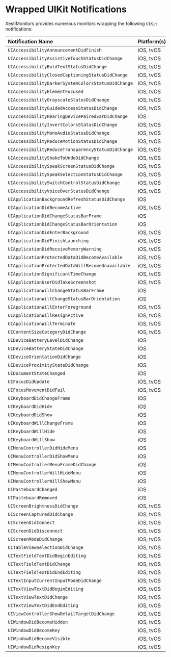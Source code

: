 # Wrapped UIKit Notifications

XestiMonitors provides numerous monitors wrapping the following `UIKit`
notifications:

Notification Name                                  | Platform(s) | Monitor
:------------------------------------------------- |:----------- |:-------
`UIAccessibilityAnnouncementDidFinish`             | iOS, tvOS   | [AccessibilityAnnouncementMonitor][accessibility_announcement_monitor]
`UIAccessibilityAssistiveTouchStatusDidChange`     | iOS, tvOS   | [AccessibilityStatusMonitor][accessibility_status_monitor]
`UIAccessibilityBoldTextStatusDidChange`           | iOS, tvOS   | [AccessibilityStatusMonitor][accessibility_status_monitor]
`UIAccessibilityClosedCaptioningStatusDidChange`   | iOS, tvOS   | [AccessibilityStatusMonitor][accessibility_status_monitor]
`UIAccessibilityDarkerSystemColorsStatusDidChange` | iOS, tvOS   | [AccessibilityStatusMonitor][accessibility_status_monitor]
`UIAccessibilityElementFocused`                    | iOS, tvOS   | [AccessibilityElementMonitor][accessibility_element_monitor]
`UIAccessibilityGrayscaleStatusDidChange`          | iOS, tvOS   | [AccessibilityStatusMonitor][accessibility_status_monitor]
`UIAccessibilityGuidedAccessStatusDidChange`       | iOS, tvOS   | [AccessibilityStatusMonitor][accessibility_status_monitor]
`UIAccessibilityHearingDevicePairedEarDidChange`   | iOS         | [AccessibilityStatusMonitor][accessibility_status_monitor]
`UIAccessibilityInvertColorsStatusDidChange`       | iOS, tvOS   | [AccessibilityStatusMonitor][accessibility_status_monitor]
`UIAccessibilityMonoAudioStatusDidChange`          | iOS, tvOS   | [AccessibilityStatusMonitor][accessibility_status_monitor]
`UIAccessibilityReduceMotionStatusDidChange`       | iOS, tvOS   | [AccessibilityStatusMonitor][accessibility_status_monitor]
`UIAccessibilityReduceTransparencyStatusDidChange` | iOS, tvOS   | [AccessibilityStatusMonitor][accessibility_status_monitor]
`UIAccessibilityShakeToUndoDidChange`              | iOS, tvOS   | [AccessibilityStatusMonitor][accessibility_status_monitor]
`UIAccessibilitySpeakScreenStatusDidChange`        | iOS, tvOS   | [AccessibilityStatusMonitor][accessibility_status_monitor]
`UIAccessibilitySpeakSelectionStatusDidChange`     | iOS, tvOS   | [AccessibilityStatusMonitor][accessibility_status_monitor]
`UIAccessibilitySwitchControlStatusDidChange`      | iOS, tvOS   | [AccessibilityStatusMonitor][accessibility_status_monitor]
`UIAccessibilityVoiceOverStatusDidChange`          | iOS, tvOS   | [AccessibilityStatusMonitor][accessibility_status_monitor]
`UIApplicationBackgroundRefreshStatusDidChange`    | iOS         | [BackgroundRefreshMonitor][background_refresh_monitor]
`UIApplicationDidBecomeActive`                     | iOS, tvOS   | [ApplicationStateMonitor][application_state_monitor]
`UIApplicationDidChangeStatusBarFrame`             | iOS         | [StatusBarMonitor][status_bar_monitor]
`UIApplicationDidChangeStatusBarOrientation`       | iOS         | [StatusBarMonitor][status_bar_monitor]
`UIApplicationDidEnterBackground`                  | iOS, tvOS   | [ApplicationStateMonitor][application_state_monitor]
`UIApplicationDidFinishLaunching`                  | iOS, tvOS   | [ApplicationStateMonitor][application_state_monitor]
`UIApplicationDidReceiveMemoryWarning`             | iOS, tvOS   | [MemoryMonitor][memory_monitor]
`UIApplicationProtectedDataDidBecomeAvailable`     | iOS, tvOS   | [ProtectedDataMonitor][protected_data_monitor]
`UIApplicationProtectedDataWillBecomeUnavailable`  | iOS, tvOS   | [ProtectedDataMonitor][protected_data_monitor]
`UIApplicationSignificantTimeChange`               | iOS, tvOS   | [TimeMonitor][time_monitor]
`UIApplicationUserDidTakeScreenshot`               | iOS, tvOS   | [ScreenshotMonitor][screenshot_monitor]
`UIApplicationWillChangeStatusBarFrame`            | iOS         | [StatusBarMonitor][status_bar_monitor]
`UIApplicationWillChangeStatusBarOrientation`      | iOS         | [StatusBarMonitor][status_bar_monitor]
`UIApplicationWillEnterForeground`                 | iOS, tvOS   | [ApplicationStateMonitor][application_state_monitor]
`UIApplicationWillResignActive`                    | iOS, tvOS   | [ApplicationStateMonitor][application_state_monitor]
`UIApplicationWillTerminate`                       | iOS, tvOS   | [ApplicationStateMonitor][application_state_monitor]
`UIContentSizeCategoryDidChange`                   | iOS, tvOS   | _Not yet implemented_
`UIDeviceBatteryLevelDidChange`                    | iOS         | [BatteryMonitor][battery_monitor]
`UIDeviceBatteryStateDidChange`                    | iOS         | [BatteryMonitor][battery_monitor]
`UIDeviceOrientationDidChange`                     | iOS         | [OrientationMonitor][orientation_monitor]
`UIDeviceProximityStateDidChange`                  | iOS         | [ProximityMonitor][proximity_monitor]
`UIDocumentStateChanged`                           | iOS         | [DocumentStateMonitor][document_state_monitor]
`UIFocusDidUpdate`                                 | iOS, tvOS   | [FocusMonitor][focus_monitor]
`UIFocusMovementDidFail`                           | iOS, tvOS   | [FocusMonitor][focus_monitor]
`UIKeyboardDidChangeFrame`                         | iOS         | [KeyboardMonitor][keyboard_monitor]
`UIKeyboardDidHide`                                | iOS         | [KeyboardMonitor][keyboard_monitor]
`UIKeyboardDidShow`                                | iOS         | [KeyboardMonitor][keyboard_monitor]
`UIKeyboardWillChangeFrame`                        | iOS         | [KeyboardMonitor][keyboard_monitor]
`UIKeyboardWillHide`                               | iOS         | [KeyboardMonitor][keyboard_monitor]
`UIKeyboardWillShow`                               | iOS         | [KeyboardMonitor][keyboard_monitor]
`UIMenuControllerDidHideMenu`                      | iOS         | [MenuControllerMonitor][menu_controller_monitor]
`UIMenuControllerDidShowMenu`                      | iOS         | [MenuControllerMonitor][menu_controller_monitor]
`UIMenuControllerMenuFrameDidChange`               | iOS         | [MenuControllerMonitor][menu_controller_monitor]
`UIMenuControllerWillHideMenu`                     | iOS         | [MenuControllerMonitor][menu_controller_monitor]
`UIMenuControllerWillShowMenu`                     | iOS         | [MenuControllerMonitor][menu_controller_monitor]
`UIPasteboardChanged`                              | iOS         | [PasteboardMonitor][pasteboard_monitor]
`UIPasteboardRemoved`                              | iOS         | [PasteboardMonitor][pasteboard_monitor]
`UIScreenBrightnessDidChange`                      | iOS, tvOS   | [ScreenBrightnessMonitor][screen_brightness_monitor]
`UIScreenCapturedDidChange`                        | iOS, tvOS   | [ScreenCapturedMonitor][screen_captured_monitor]
`UIScreenDidConnect`                               | iOS, tvOS   | [ScreenConnectionMonitor][screen_connection_monitor]
`UIScreenDidDisconnect`                            | iOS, tvOS   | [ScreenConnectionMonitor][screen_connection_monitor]
`UIScreenModeDidChange`                            | iOS, tvOS   | [ScreenModeMonitor][screen_mode_monitor]
`UITableViewSelectionDidChange`                    | iOS, tvOS   | _Not yet implemented_
`UITextFieldTextDidBeginEditing`                   | iOS, tvOS   | [TextFieldTextMonitor][text_field_text_monitor]
`UITextFieldTextDidChange`                         | iOS, tvOS   | [TextFieldTextMonitor][text_field_text_monitor]
`UITextFieldTextDidEndEditing`                     | iOS, tvOS   | [TextFieldTextMonitor][text_field_text_monitor]
`UITextInputCurrentInputModeDidChange`             | iOS, tvOS   | [TextInputModeMonitor][text_input_mode_monitor]
`UITextViewTextDidBeginEditing`                    | iOS, tvOS   | [TextViewTextMonitor][text_view_text_monitor]
`UITextViewTextDidChange`                          | iOS, tvOS   | [TextViewTextMonitor][text_view_text_monitor]
`UITextViewTextDidEndEditing`                      | iOS, tvOS   | [TextViewTextMonitor][text_view_text_monitor]
`UIViewControllerShowDetailTargetDidChange`        | iOS, tvOS   | [ViewControllerShowDetailTargetMonitor][view_controller_show_detail_target_monitor]
`UIWindowDidBecomeHidden`                          | iOS, tvOS   | [WindowMonitor][window_monitor]
`UIWindowDidBecomeKey`                             | iOS, tvOS   | [WindowMonitor][window_monitor]
`UIWindowDidBecomeVisible`                         | iOS, tvOS   | [WindowMonitor][window_monitor]
`UIWindowDidResignKey`                             | iOS, tvOS   | [WindowMonitor][window_monitor]


[accessibility_announcement_monitor]:           https://eBardX.github.io/XestiMonitors/Classes/AccessibilityAnnouncementMonitor.html
[accessibility_element_monitor]:                https://eBardX.github.io/XestiMonitors/Classes/AccessibilityElementMonitor.html
[accessibility_status_monitor]:                 https://eBardX.github.io/XestiMonitors/Classes/AccessibilityStatusMonitor.html
[application_state_monitor]:                    https://eBardX.github.io/XestiMonitors/Classes/ApplicationStateMonitor.html
[background_refresh_monitor]:                   https://eBardX.github.io/XestiMonitors/Classes/BackgroundRefreshMonitor.html
[battery_monitor]:                              https://eBardX.github.io/XestiMonitors/Classes/BatteryMonitor.html
[document_state_monitor]:                       https://eBardX.github.io/XestiMonitors/Classes/DocumentStateMonitor.html
[focus_monitor]:                                https://eBardX.github.io/XestiMonitors/Classes/FocusMonitor.html
[keyboard_monitor]:                             https://eBardX.github.io/XestiMonitors/Classes/KeyboardMonitor.html
[memory_monitor]:                               https://eBardX.github.io/XestiMonitors/Classes/MemoryMonitor.html
[menu_controller_monitor]:                      https://eBardX.github.io/XestiMonitors/Classes/MenuControllerMonitor.html
[orientation_monitor]:                          https://eBardX.github.io/XestiMonitors/Classes/OrientationMonitor.html
[pasteboard_monitor]:                           https://eBardX.github.io/XestiMonitors/Classes/PasteboardMonitor.html
[protected_data_monitor]:                       https://eBardX.github.io/XestiMonitors/Classes/ProtectedDataMonitor.html
[proximity_monitor]:                            https://eBardX.github.io/XestiMonitors/Classes/ProximityMonitor.html
[screen_brightness_monitor]:                    https://eBardX.github.io/XestiMonitors/Classes/ScreenBrightnessMonitor.html
[screen_captured_monitor]:                      https://eBardX.github.io/XestiMonitors/Classes/ScreenCapturedMonitor.html
[screen_connection_monitor]:                    https://eBardX.github.io/XestiMonitors/Classes/ScreenConnectionMonitor.html
[screen_mode_monitor]:                          https://eBardX.github.io/XestiMonitors/Classes/ScreenModeMonitor.html
[screenshot_monitor]:                           https://eBardX.github.io/XestiMonitors/Classes/ScreenshotMonitor.html
[status_bar_monitor]:                           https://eBardX.github.io/XestiMonitors/Classes/StatusBarMonitor.html
[text_field_text_monitor]:                      https://eBardX.github.io/XestiMonitors/Classes/TextFieldTextMonitor.html
[text_input_mode_monitor]:                      https://eBardX.github.io/XestiMonitors/Classes/TextInputModeMonitor.html
[text_view_text_monitor]:                       https://eBardX.github.io/XestiMonitors/Classes/TextViewTextMonitor.html
[time_monitor]:                                 https://eBardX.github.io/XestiMonitors/Classes/TimeMonitor.html
[view_controller_show_detail_target_monitor]:   https://eBardX.github.io/XestiMonitors/Classes/ViewControllerShowDetailTargetMonitor.html
[window_monitor]:                               https://eBardX.github.io/XestiMonitors/Classes/WindowMonitor.html
